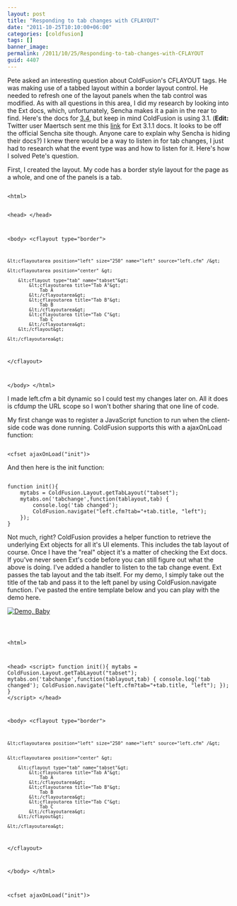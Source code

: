 ```yaml
---
layout: post
title: "Responding to tab changes with CFLAYOUT"
date: "2011-10-25T10:10:00+06:00"
categories: [coldfusion]
tags: []
banner_image: 
permalink: /2011/10/25/Responding-to-tab-changes-with-CFLAYOUT
guid: 4407
---
```


Pete asked an interesting question about ColdFusion's CFLAYOUT tags. He was making use of a tabbed layout within a border layout control. He needed to refresh one of the layout panels when the tab control was modified. As with all questions in this area, I did my research by looking into the  Ext docs, which, unfortunately, Sencha makes it a pain in the rear to find. Here's the docs for <a href="http://docs.sencha.com/ext-js/3-4/">3.4</a>, but keep in mind ColdFusion is using 3.1. (<b>Edit:</b> Twitter user Maertsch sent me this <a href="http://extjs.cachefly.net/ext-3.1.1/docs/">link</a> for Ext 3.1.1 docs. It looks to be off the official Sencha site though. Anyone care to explain why Sencha is hiding their docs?) I knew there would be a way to listen in for tab changes, I just had to research what the event type was and how to listen for it. Here's how I solved Pete's question.

<p>
<!--more-->
<p>

First, I created the layout. My code has a border style layout for the page as a whole, and one of the panels is a tab.

<p>

<code>
&lt;html&gt;

&lt;head&gt;
&lt;/head&gt;

&lt;body&gt;
&lt;cflayout type="border"&gt;

	&lt;cflayoutarea position="left" size="250" name="left" source="left.cfm" /&gt;

	&lt;cflayoutarea position="center" &gt;

		&lt;cflayout type="tab" name="tabset"&gt;
			&lt;cflayoutarea title="Tab A"&gt;
				Tab A
			&lt;/cflayoutarea&gt;
			&lt;cflayoutarea title="Tab B"&gt;
				Tab B
			&lt;/cflayoutarea&gt;
			&lt;cflayoutarea title="Tab C"&gt;
				Tab C
			&lt;/cflayoutarea&gt;
		&lt;/cflayout&gt;

	&lt;/cflayoutarea&gt;


&lt;/cflayout&gt;

&lt;/body&gt;
&lt;/html&gt;
</code>

<p>

I made left.cfm a bit dynamic so I could test my changes later on. All it does is cfdump the URL scope so I won't bother sharing that one line of code.

<p>

My first change was to register a JavaScript function to run when the client-side code was done running. ColdFusion supports this with a ajaxOnLoad function:

<p>

<code>
&lt;cfset ajaxOnLoad("init")&gt;
</code>

<p>

And then here is the init function:

<p>

<code>
function init(){
	mytabs = ColdFusion.Layout.getTabLayout("tabset");
	mytabs.on('tabchange',function(tablayout,tab) {
		console.log('tab changed');
		ColdFusion.navigate("left.cfm?tab="+tab.title, "left");
	});
}
</code>

<p>

Not much, right? ColdFusion provides a helper function to retrieve the underlying Ext objects for all it's UI elements. This includes the tab layout of course. Once I have the "real" object it's a matter of checking the Ext docs. If you've never seen Ext's code before you can still figure out what the above is doing. I've added a handler to listen to the tab change event. Ext passes the tab layout and the tab itself. For my demo, I simply take out the title of the tab and pass it to the left panel by using ColdFusion.navigate function. I've pasted the entire template below and you can play with the demo here.

<p>

<a href="http://coldfusionjedi.com/demos/2011/oct/25/test2.cfm"><img src="https://static.raymondcamden.com/images/icon_128.png" title="Demo, Baby" border="0"></a>

<p>

<code>

&lt;html&gt;

&lt;head&gt;
&lt;script&gt;
function init(){
	mytabs = ColdFusion.Layout.getTabLayout("tabset");
	mytabs.on('tabchange',function(tablayout,tab) {
		console.log('tab changed');
		ColdFusion.navigate("left.cfm?tab="+tab.title, "left");
	});
}
&lt;/script&gt;
&lt;/head&gt;

&lt;body&gt;
&lt;cflayout type="border"&gt;

	&lt;cflayoutarea position="left" size="250" name="left" source="left.cfm" /&gt;


	&lt;cflayoutarea position="center" &gt;

		&lt;cflayout type="tab" name="tabset"&gt;
			&lt;cflayoutarea title="Tab A"&gt;
				Tab A
			&lt;/cflayoutarea&gt;
			&lt;cflayoutarea title="Tab B"&gt;
				Tab B
			&lt;/cflayoutarea&gt;
			&lt;cflayoutarea title="Tab C"&gt;
				Tab C
			&lt;/cflayoutarea&gt;
		&lt;/cflayout&gt;

	&lt;/cflayoutarea&gt;


&lt;/cflayout&gt;

&lt;/body&gt;
&lt;/html&gt;

&lt;cfset ajaxOnLoad("init")&gt;
</code>